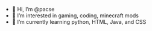 - 👋 Hi, I’m @pacse
- 👀 I’m interested in gaming, coding, minecraft mods
- 🌱 I’m currently learning python, HTML, Java, and CSS


<!---
pacse/pacse is a ✨ special ✨ repository because its `README.md` (this file) appears on your GitHub profile.
You can click the Preview link to take a look at your changes.
--->
